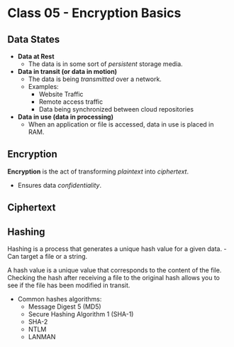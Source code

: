 # Class 05 - Encryption Basics

## Data States

- **Data at Rest**
  - The data is in some sort of *persistent* storage media.
- **Data in transit (or data in motion)**
  - The data is being *transmitted* over a network.
  - Examples:
    - Website Traffic
    - Remote access traffic
    - Data being synchronized between cloud repositories
- **Data in use (data in processing)**
  - When an application or file is accessed, data in use is placed in RAM.

## Encryption

**Encryption** is the act of transforming *plaintext* into *ciphertext*.
  - Ensures data *confidentiality*.

## Ciphertext

## Hashing

Hashing is a process that generates a unique hash value for a given data.
    - Can target a file or a string.

A hash value is a unique value that corresponds to the content of the file. Checking the hash after receiving a file to the original hash allows you to see if the file has been modified in transit.

- Common hashes algorithms:
  - Message Digest 5 (MD5)
  - Secure Hashing Algorithm 1 (SHA-1)
  - SHA-2
  - NTLM
  - LANMAN